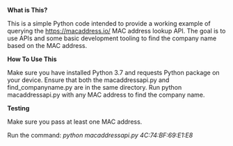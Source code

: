 **What is This?**

This is a simple Python code  intended to provide a working example of querying the https://macaddress.io/ MAC address lookup API. The goal is to use APIs and some basic development tooling to find the company name based on the MAC address.

**How To Use This**

Make sure you have installed Python 3.7 and requests Python package on your device. 
Ensure that both the macaddressapi.py and find_companyname.py are in the same directory.
Run python macaddressapi.py with any MAC address to find the company name.

**Testing**

Make sure you pass at least one MAC address. 

Run the command: 
*python macaddressapi.py 4C:74:BF:69:E1:E8*
